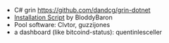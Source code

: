 
 * C# grin https://github.com/dandcg/grin-dotnet
 * [Installation Script](https://github.com/BloddyBaron/Vault712) by BloddyBaron
 * Pool software: Clvtor, guzzijones
 * a dashboard (like bitcoind-status): quentinlesceller
